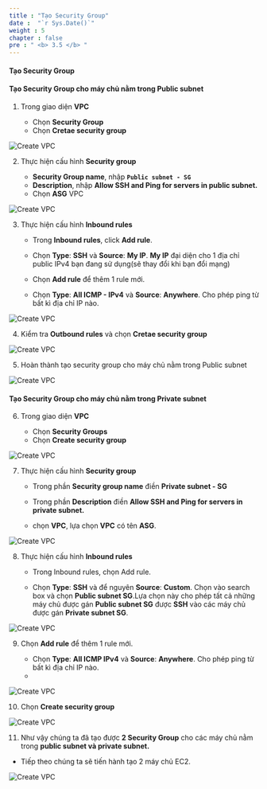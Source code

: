 ```yaml
---
title : "Tạo Security Group"
date :  "`r Sys.Date()`" 
weight : 5 
chapter : false
pre : " <b> 3.5 </b> "
---
```


#### Tạo Security Group

#### Tạo Security Group cho máy chủ nằm trong Public subnet

1. Trong giao diện **VPC**

   - Chọn **Security Group**
   - Chọn **Cretae security group**

![Create VPC](/images/5/0001.png?featherlight=false&width=90pc)


2. Thực hiện cấu hình **Security group**

   - **Security Group name**, nhập **```Public subnet - SG```**
   - **Description**, nhập **Allow SSH and Ping for servers in public subnet.**
   - Chọn **ASG** VPC 

![Create VPC](/images/5/0002.png?featherlight=false&width=90pc)

3. Thực hiện cấu hình **Inbound rules**

   - Trong **Inbound rules**, click **Add rule**.

   - Chọn **Type**: **SSH** và **Source**: **My IP**. **My IP** đại diện cho 1 địa chỉ public IPv4 bạn đang sử dụng(sẽ thay đổi khi bạn đổi mạng)

   - Chọn  **Add rule** để thêm 1 rule mới.

   - Chọn **Type**: **All ICMP - IPv4** và **Source**: **Anywhere**. Cho phép ping từ bất kì địa chỉ IP nào.

![Create VPC](/images/5/0003.png?featherlight=false&width=90pc)

4. Kiểm tra **Outbound rules** và chọn **Cretae security group**

![Create VPC](/images/5/0004.png?featherlight=false&width=90pc)

5. Hoàn thành tạo security group cho máy chủ nằm trong Public subnet

![Create VPC](/images/5/0005.png?featherlight=false&width=90pc)

#### Tạo Security Group cho máy chủ nằm trong Private subnet

6. Trong giao diện **VPC**

   - Chọn **Security Groups**
   - Chọn **Create security group**

![Create VPC](/images/5/0006.png?featherlight=false&width=90pc)

7. Thực hiện cấu hình **Security group**

   - Trong phần **Security group name** điền **Private subnet - SG**

   - Trong phần **Description** điền **Allow SSH and Ping for servers in private subnet.**

   - chọn **VPC**, lựa chọn **VPC** có tên **ASG**.

![Create VPC](/images/5/0007.png?featherlight=false&width=90pc)

8. Thực hiện cấu hình **Inbound rules**

   - Trong Inbound rules, chọn  Add rule.

   - Chọn **Type**: **SSH** và để nguyên **Source**: **Custom**. Chọn  vào search box và chọn **Public subnet SG**.Lựa chọn này cho phép tất cả những máy chủ được gán **Public subnet SG** được **SSH** vào các máy chủ được gán **Private subnet SG**.

![Create VPC](/images/5/0008.png?featherlight=false&width=90pc)

9. Chọn **Add rule** để thêm 1 rule mới.

   - Chọn **Type**: **All ICMP IPv4** và **Source**: **Anywhere**. Cho phép ping từ bất kì địa chỉ IP nào.
   - 
![Create VPC](/images/5/0009.png?featherlight=false&width=90pc)

10.  Chọn **Create security group**


![Create VPC](/images/5/00010.png?featherlight=false&width=90pc)

11.  Như vậy chúng ta đã tạo được **2 Security Group** cho các máy chủ nằm trong **public subnet và private subnet.**

   - Tiếp theo chúng ta sẽ tiến hành tạo 2 máy chủ EC2.

![Create VPC](/images/5/00011.png?featherlight=false&width=90pc)